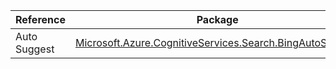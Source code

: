 | Reference | Package | Source |
|---|---|---|
|Auto Suggest|[Microsoft.Azure.CognitiveServices.Search.BingAutoSuggest](https://www.nuget.org/packages/Microsoft.Azure.CognitiveServices.Search.BingAutoSuggest)|[GitHub](https://github.com/Azure/azure-sdk-for-net/blob/main/sdk/cognitiveservices/Search.BingAutoSuggest)|
